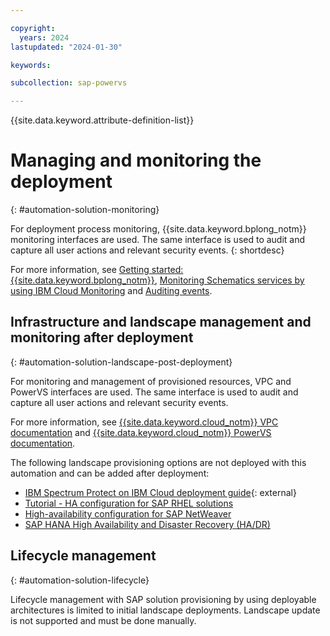 ```yaml
---

copyright:
  years: 2024
lastupdated: "2024-01-30"

keywords:

subcollection: sap-powervs

---
```


{{site.data.keyword.attribute-definition-list}}

# Managing and monitoring the deployment
{: #automation-solution-monitoring}

For deployment process monitoring, {{site.data.keyword.bplong_notm}} monitoring interfaces are used. The same interface is used to audit and capture all user actions and relevant security events.
{: shortdesc}

For more information, see [Getting started: {{site.data.keyword.bplong_notm}}](/docs/schematics?topic=schematics-getting-started), [Monitoring Schematics services by using IBM Cloud Monitoring](/docs/schematics?topic=schematics-monitoring-instances) and [Auditing events](/docs/schematics?topic=schematics-at_events).

## Infrastructure and landscape management and monitoring after deployment
{: #automation-solution-landscape-post-deployment}

For monitoring and management of provisioned resources, VPC and PowerVS interfaces are used. The same interface is used to audit and capture all user actions and relevant security events.

For more information, see [{{site.data.keyword.cloud_notm}} VPC documentation](/docs/vpc?topic=vpc-about-vpc) and [{{site.data.keyword.cloud_notm}} PowerVS documentation](/docs/power-iaas?topic=power-iaas-getting-started).

The following landscape provisioning options are not deployed with this automation and can be added after deployment:
- [IBM Spectrum Protect on IBM Cloud deployment guide](https://www.ibm.com/support/pages/node/6498661){: external}
- [Tutorial - HA configuration for SAP RHEL solutions](/docs/sap?topic=sap-ha-rhel)
- [High-availability configuration for SAP NetWeaver](/docs/sap?topic=sap-netweaver-design-considerations#netweaver-ha)
- [SAP HANA High Availability and Disaster Recovery (HA/DR)](/docs/sap?topic=sap-hana-design-considerations#hana-ha)

## Lifecycle management
{: #automation-solution-lifecycle}

Lifecycle management with SAP solution provisioning by using deployable architectures is limited to initial landscape deployments. Landscape update is not supported and must be done manually.

